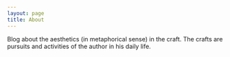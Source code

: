 ```yaml
---
layout: page
title: About
---
```


Blog about the aesthetics (in metaphorical sense) in the craft. The crafts are pursuits and activities of the author in his daily life.
